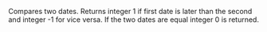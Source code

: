 Compares two dates.
Returns integer 1 if first date is later than the second and integer -1 for vice versa. If the two dates are equal integer 0 is returned.
